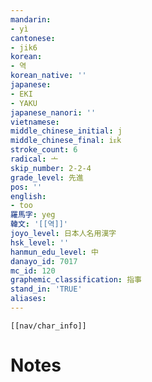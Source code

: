 ```yaml
---
mandarin:
- yì
cantonese:
- jik6
korean:
- 역
korean_native: ''
japanese:
- EKI
- YAKU
japanese_nanori: ''
vietnamese:
middle_chinese_initial: j
middle_chinese_final: iᴇk
stroke_count: 6
radical: 亠
skip_number: 2-2-4
grade_level: 先進
pos: ''
english:
- too
羅馬字: yeg
韓文: '[[역]]'
joyo_level: 日本人名用漢字
hsk_level: ''
hanmun_edu_level: 中
danayo_id: 7017
mc_id: 120
graphemic_classification: 指事
stand_in: 'TRUE'
aliases:
---
```

```meta-bind-embed
[[nav/char_info]]
```

# Notes
